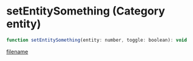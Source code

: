 # setEntitySomething (Category entity)

```js
function setEntitySomething(entity: number, toggle: boolean): void
```

[filename](setEntitySomething_m.md ':include')